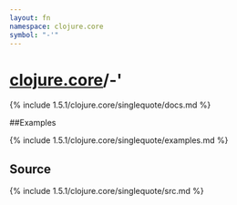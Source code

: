 ```yaml
---
layout: fn
namespace: clojure.core
symbol: "-'"
---
```


# [clojure.core](../)/-'

{% include 1.5.1/clojure.core/singlequote/docs.md %}

##Examples

{% include 1.5.1/clojure.core/singlequote/examples.md %}
## Source
{% include 1.5.1/clojure.core/singlequote/src.md %}

